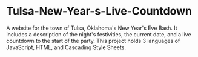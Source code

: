 # Tulsa-New-Year-s-Live-Countdown
A website for the town of Tulsa, Oklahoma's New Year's Eve Bash. It includes a description of the night's festivities, the current date, and a live countdown to the start of the party. This project holds 3 languages of JavaScript, HTML, and Cascading Style Sheets. 
